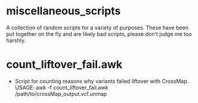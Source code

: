 # miscellaneous_scripts
A collection of random scripts for a variety of purposes.
These have been put together on the fly and are likely bad scripts, please don't judge me too harshly.

# count_liftover_fail.awk
- Script for counting reasons why variants failed liftover with CrossMap. USAGE: awk -f count_liftover_fail.awk /path/to/crossMap_output.vcf.unmap


